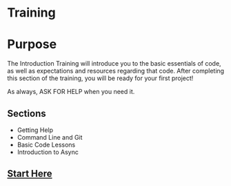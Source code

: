 # Training

# Purpose

The Introduction Training will introduce you to the basic essentials of code, as well as expectations and resources regarding that code.
After completing this section of the training, you will be ready for your first project!

As always, ASK FOR HELP when you need it.

## Sections

- Getting Help
- Command Line and Git
- Basic Code Lessons
- Introduction to Async

## [Start Here](./help.md)